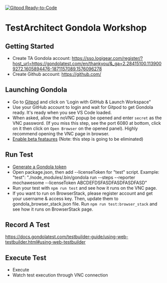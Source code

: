 [![Gitpod Ready-to-Code](https://img.shields.io/badge/Gitpod-Ready--to--Code-blue?logo=gitpod)](https://gitpod.io/from-referrer/)

# TestArchitect Gondola Workshop

## Getting Started
- Create TA Gondola account: https://sso.logigear.com/register/?host_url=https://gondolatest.com/en/thankyou/&_ga=2.28415100.1139009272.1605894476-1871157089.1576096278
- Create Github account: https://github.com/
## Launching Gondola
- Go to [Gitpod](https://gitpod.io/from-referrer/) and click on 'Login with GitHub & Launch Workspace"
- Use your GitHub account to login and wait for Gitpod to get Gondola ready. It's ready when you see VS Code loaded.
- When asked, allow the noVNC popup be opened and enter `secret` as the VNC password. (If you miss this step, see the port 6080 at bottom, click on it then click on `Open Browser` on the opened panel). Highly recommend opening the VNC page in browser.
- [Enable beta feataures](https://docs.gondolatest.com/guides/beta-features.html#enabling-beta-features) (Note: this step is going to be eliminated)
## Run Test
- [Generate a Gondola token](https://docs.gondolatest.com/subscription/#generating-a-token)
- Open package.json, then add --licenseToken for "test" script. Example: "test": "./node_modules/.bin/gondola run --steps --reporter mochawesome --licenseToken ABCDEFDSFASDFASDFASDFASD"
- Run your test with `npm run test` and see how it runs on the VNC page.
- If you want to run on BrowserStack, please register account and get your username & access key. Then, update them to gondola_browser_stack.json file. Run `npm run test:browser_stack` and see how it runs on BrowserStack page.
## Record A Test
https://docs.gondolatest.com/testbuilder-guide/using-web-testbuilder.html#using-web-testbuilder
## Execute Test
- Execute
- Watch test execution through VNC connection


